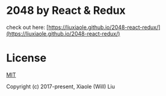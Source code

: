 # 2048 by React & Redux

check out here: [https://liuxiaole.github.io/2048-react-redux/](https://liuxiaole.github.io/2048-react-redux/)

# License

[MIT](http://opensource.org/licenses/MIT)

Copyright (c) 2017-present, Xiaole (Will) Liu
